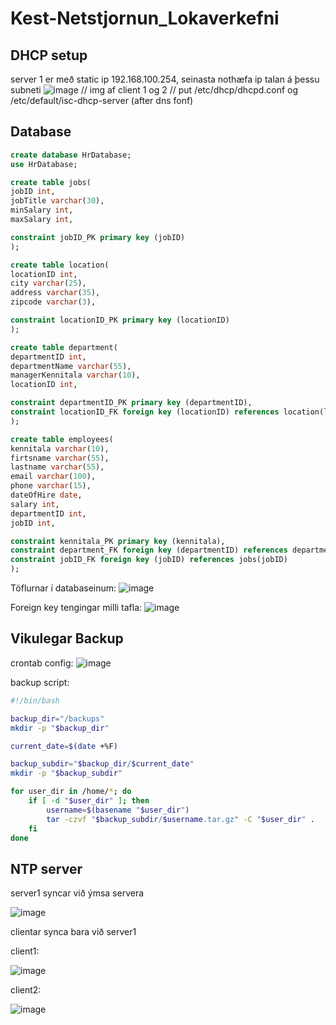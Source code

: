 # Kest-Netstjornun_Lokaverkefni

## DHCP setup

server 1 er með static ip 192.168.100.254, seinasta nothæfa ip talan á þessu subneti
![image](https://github.com/bjartur2004/Kest-Netstjornun_Lokaverkefni/assets/46542460/b76a4a92-7280-47b6-ab06-7d8eebef5cac)
// img af client 1 og 2
// put /etc/dhcp/dhcpd.conf og /etc/default/isc-dhcp-server (after dns fonf)

## Database
```sql
create database HrDatabase;
use HrDatabase;

create table jobs(
jobID int,
jobTitle varchar(30),
minSalary int,
maxSalary int,

constraint jobID_PK primary key (jobID)
);

create table location(
locationID int,
city varchar(25),
address varchar(35),
zipcode varchar(3),

constraint locationID_PK primary key (locationID)
);

create table department(
departmentID int,
departmentName varchar(55),
managerKennitala varchar(10),
locationID int,

constraint departmentID_PK primary key (departmentID),
constraint locationID_FK foreign key (locationID) references location(locationID)
);

create table employees(
kennitala varchar(10),
firtsname varchar(55),
lastname varchar(55),
email varchar(100), 
phone varchar(15),
dateOfHire date,
salary int,
departmentID int,
jobID int,

constraint kennitala_PK primary key (kennitala),
constraint department_FK foreign key (departmentID) references department(departmentID),
constraint jobID_FK foreign key (jobID) references jobs(jobID)
);
```

Töflurnar í databaseinum: 
![image](https://github.com/bjartur2004/Kest-Netstjornun_Lokaverkefni/assets/46542460/895bd88d-d370-42b6-b843-ef1c139e98a5)



Foreign key tengingar milli tafla: 
![image](https://github.com/bjartur2004/Kest-Netstjornun_Lokaverkefni/assets/46542460/14fa1966-f848-489e-bc1b-829c6cf0bdda)

## Vikulegar Backup
crontab config:
![image](https://github.com/bjartur2004/Kest-Netstjornun_Lokaverkefni/assets/46542460/197709f7-036f-46fe-a7e3-6418260bc6be)

backup script:
``` bash
#!/bin/bash

backup_dir="/backups"
mkdir -p "$backup_dir"

current_date=$(date +%F)

backup_subdir="$backup_dir/$current_date"
mkdir -p "$backup_subdir"

for user_dir in /home/*; do
    if [ -d "$user_dir" ]; then
        username=$(basename "$user_dir")
        tar -czvf "$backup_subdir/$username.tar.gz" -C "$user_dir" .
    fi
done
```
## NTP server

server1 syncar við ýmsa servera

![image](https://github.com/bjartur2004/Kest-Netstjornun_Lokaverkefni/assets/46542460/27bb9fdb-0956-4d4d-82f1-5c3aeff54c24)

clientar synca bara við server1

client1:

![image](https://github.com/bjartur2004/Kest-Netstjornun_Lokaverkefni/assets/46542460/032dc31f-e13a-4a19-a498-1d14f88b3fd8)

client2:

![image](https://github.com/bjartur2004/Kest-Netstjornun_Lokaverkefni/assets/46542460/da79dc02-72ed-4f4c-89db-f9cc22608960)
